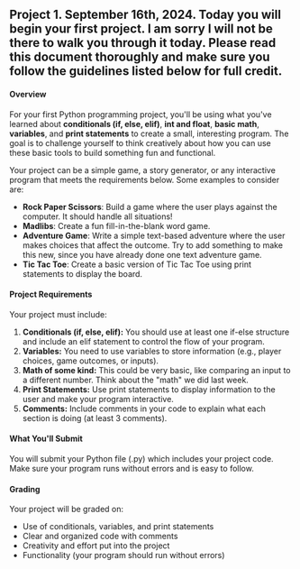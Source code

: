## Project 1. September 16th, 2024. Today you will begin your first project. I am sorry I will not be there to walk you through it today. Please read this document thoroughly and make sure you follow the guidelines listed below for full credit. 

#### **Overview**
For your first Python programming project, you'll be using what you've learned about **conditionals (if, else, elif)**, **int and float**, **basic math**, **variables**, and **print statements** to create a small, interesting program. The goal is to challenge yourself to think creatively about how you can use these basic tools to build something fun and functional.

Your project can be a simple game, a story generator, or any interactive program that meets the requirements below. Some examples to consider are:
- **Rock Paper Scissors**: Build a game where the user plays against the computer. It should handle all situations!
- **Madlibs**: Create a fun fill-in-the-blank word game.
- **Adventure Game**: Write a simple text-based adventure where the user makes choices that affect the outcome. Try to add something to make this new, since you have already done one text adventure game. 
- **Tic Tac Toe**: Create a basic version of Tic Tac Toe using print statements to display the board. 

#### **Project Requirements**
Your project must include:
1. **Conditionals (if, else, elif):** You should use at least one if-else structure and include an elif statement to control the flow of your program.
2. **Variables:** You need to use variables to store information (e.g., player choices, game outcomes, or inputs).
3. **Math of some kind:** This could be very basic, like comparing an input to a different number. Think about the "math" we did last week. 
4. **Print Statements:** Use print statements to display information to the user and make your program interactive.
5. **Comments:** Include comments in your code to explain what each section is doing (at least 3 comments).

#### **What You'll Submit**
You will submit your Python file (.py) which includes your project code. Make sure your program runs without errors and is easy to follow.

#### **Grading**
Your project will be graded on:
- Use of conditionals, variables, and print statements
- Clear and organized code with comments
- Creativity and effort put into the project
- Functionality (your program should run without errors)
